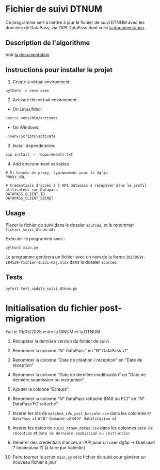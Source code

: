 # Fichier de suivi DTNUM

Ce programme sert à mettre à jour le fichier de suivi DTNUM avec les données de DataPass, via l'API DataPass dont voici [la documentation](https://datapass.api.gouv.fr/developpeurs/documentation).


## Description de l'algorithme

Voir [la documentation](./documentation_algorithme.md)


## Instructions pour installer le projet

1. Create a virtual environment:
```bash
python3 -m venv venv
```

2. Activate the virtual environment:
- On Linux/Mac:
```bash
source venv/bin/activate
```
- On Windows:
```bash
.\venv\Scripts\activate
```

3. Install dependencies:
```bash
pip install -r requirements.txt
```

4. Add environnment variables
```
# Si besoin de proxy, typiquement pour la dgfip
PROXY_URL

# Credentials d'accès à l'API Datapass à récupérer dans le profil utilisateur sur Datapass
DATAPASS_CLIENT_ID
DATAPASS_CLIENT_SECRET
```

## Usage

Placer le fichier de suivi dans le dossier `sources`, et le renommer `fichier_suivi_dtnum.ods`

Exécuter le programme avec :
```bash
python3 main.py
```

Le programme génèrera un fichier avec un nom de la forme `20250519-184529-fichier-suivi-maj.xlsx` dans le dossier `sources`.

## Tests

```bash
pytest test_update_suivi_dtnum.py
```


# Initialisation du fichier post-migration

Fait le 19/05/2025 entre la DINUM et la DTNUM

1. Récupérer la dernière version du fichier de suivi
2. Renommer la colonne "N° DataPass" en "N° DataPass v1"
3. Renommer la colonne "Date de création / réception" en "Date de réception"
4. Renommer la colonne "Date de dernière modification" en "Date de dernière soumission ou instruction"
5. Ajouter la colonne "Erreurs"
6. Renommer la colonne "N° DataPass rattaché (BAS ou FC)" en "N° DataPass FC rattaché"

7. Insérer les ids de `matched_ids_post_bascule.csv` dans les colonnes `N° DataPass v1` et `N° Demande v2` et	`N° Habilitation v2`
8. Insérer les dates de `suivi_dtnum_dates.csv` dans les colonnes `Date de réception` et	`Date de dernière soumission ou instruction`
9. Générer des credentials d'accès à l'API pour un user dgfip -> Quel user ? (maimouna ?) (à faire par Valentin)

10. Faire tourner le script `main.py` et le fichier de suivi pour générer un nouveau fichier à jour
